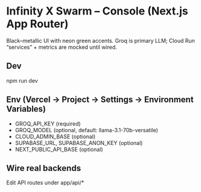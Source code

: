 # Infinity X Swarm – Console (Next.js App Router)
Black–metallic UI with neon green accents. Groq is primary LLM; Cloud Run “services” + metrics are mocked until wired.
## Dev
npm run dev
## Env (Vercel → Project → Settings → Environment Variables)
- GROQ_API_KEY (required)
- GROQ_MODEL (optional, default: llama-3.1-70b-versatile)
- CLOUD_ADMIN_BASE (optional)
- SUPABASE_URL, SUPABASE_ANON_KEY (optional)
- NEXT_PUBLIC_API_BASE (optional)
## Wire real backends
Edit API routes under app/api/*
